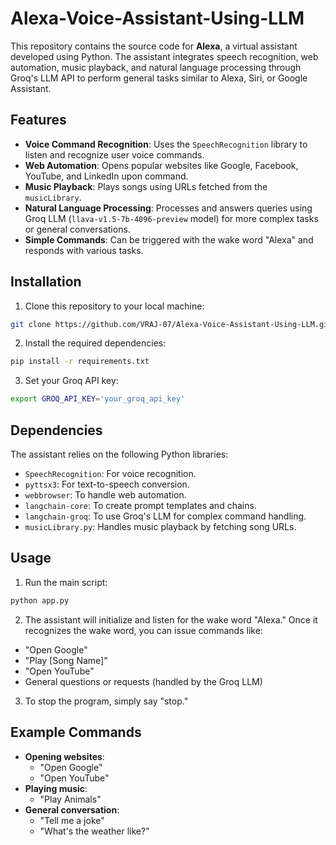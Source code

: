 # Alexa-Voice-Assistant-Using-LLM

This repository contains the source code for **Alexa**, a virtual assistant developed using Python. The assistant integrates speech recognition, web automation, music playback, and natural language processing through Groq's LLM API to perform general tasks similar to Alexa, Siri, or Google Assistant.

## Features

- **Voice Command Recognition**: Uses the `SpeechRecognition` library to listen and recognize user voice commands.
- **Web Automation**: Opens popular websites like Google, Facebook, YouTube, and LinkedIn upon command.
- **Music Playback**: Plays songs using URLs fetched from the `musicLibrary`.
- **Natural Language Processing**: Processes and answers queries using Groq LLM (`llava-v1.5-7b-4096-preview` model) for more complex tasks or general conversations.
- **Simple Commands**: Can be triggered with the wake word "Alexa" and responds with various tasks.

## Installation

1. Clone this repository to your local machine:

```bash
git clone https://github.com/VRAJ-07/Alexa-Voice-Assistant-Using-LLM.git
```

2. Install the required dependencies:

```bash
pip install -r requirements.txt
```

3. Set your Groq API key:

```bash
export GROQ_API_KEY='your_groq_api_key'
```

## Dependencies

The assistant relies on the following Python libraries:

- `SpeechRecognition`: For voice recognition.
- `pyttsx3`: For text-to-speech conversion.
- `webbrowser`: To handle web automation.
- `langchain-core`: To create prompt templates and chains.
- `langchain-groq`: To use Groq's LLM for complex command handling.
- `musicLibrary.py`: Handles music playback by fetching song URLs.

## Usage

1. Run the main script:

```bash
python app.py
```

2. The assistant will initialize and listen for the wake word "Alexa." Once it recognizes the wake word, you can issue commands like:

- "Open Google"
- "Play [Song Name]"
- "Open YouTube"
- General questions or requests (handled by the Groq LLM)

3. To stop the program, simply say "stop."

## Example Commands

- **Opening websites**: 
  - "Open Google"
  - "Open YouTube"
- **Playing music**: 
  - "Play Animals"
- **General conversation**: 
  - "Tell me a joke"
  - "What's the weather like?"
